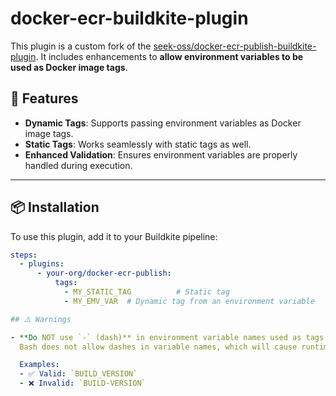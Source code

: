 # docker-ecr-buildkite-plugin

This plugin is a custom fork of the [seek-oss/docker-ecr-publish-buildkite-plugin](https://github.com/seek-oss/docker-ecr-publish-buildkite-plugin). It includes enhancements to **allow environment variables to be used as Docker image tags**.

## 🚀 Features

- **Dynamic Tags**: Supports passing environment variables as Docker image tags.
- **Static Tags**: Works seamlessly with static tags as well.
- **Enhanced Validation**: Ensures environment variables are properly handled during execution.

---

## 📦 Installation

To use this plugin, add it to your Buildkite pipeline:

```yaml
steps:
  - plugins:
      - your-org/docker-ecr-publish:
          tags:
            - MY_STATIC_TAG          # Static tag
            - MY_EMV_VAR  # Dynamic tag from an environment variable

## ⚠️ Warnings

- **Do NOT use `-` (dash)** in environment variable names used as tags.  
  Bash does not allow dashes in variable names, which will cause runtime errors.  

  Examples:  
  - ✅ Valid: `BUILD_VERSION`  
  - ❌ Invalid: `BUILD-VERSION`  
